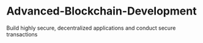 # Advanced-Blockchain-Development
Build highly secure, decentralized applications and conduct secure transactions

